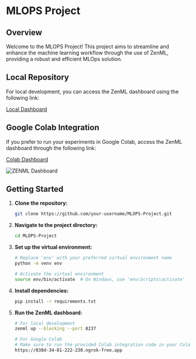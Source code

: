 # MLOPS Project


## Overview

Welcome to the MLOPS Project! This project aims to streamline and enhance the machine learning workflow through the use of ZenML, providing a robust and efficient MLOps solution.

## Local Repository

For local development, you can access the ZenML dashboard using the following link:

[Local Dashboard](http://127.0.0.1:8237)

## Google Colab Integration

If you prefer to run your experiments in Google Colab, access the ZenML dashboard through the following link:

[Colab Dashboard](https://038d-34-81-222-230.ngrok-free.app)

![ZENML Dashboard](insert_image_link_here)

## Getting Started

1. **Clone the repository:**

    ```bash
    git clone https://github.com/your-username/MLOPS-Project.git
    ```

2. **Navigate to the project directory:**

    ```bash
    cd MLOPS-Project
    ```

3. **Set up the virtual environment:**

    ```bash
    # Replace 'env' with your preferred virtual environment name
    python -m venv env

    # Activate the virtual environment
    source env/bin/activate  # On Windows, use 'env\Scripts\activate'
    ```

4. **Install dependencies:**

    ```bash
    pip install -r requirements.txt
    ```

5. **Run the ZenML dashboard:**

    ```bash
    # For local development
    zenml up --blocking --port 8237

    # For Google Colab
    # Make sure to run the provided Colab integration code in your Colab notebook
    https://038d-34-81-222-230.ngrok-free.app
    ```
